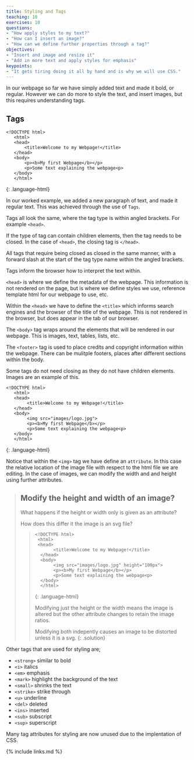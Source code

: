 ```yaml
---
title: Styling and Tags
teaching: 10
exercises: 10
questions:
- "How apply styles to my text?"
- "How can I insert an image?"
- "How can we define further properties through a tag?"
objectives:
- "Insert and image and resize it"
- "Add in more text and apply styles for emphasis"
keypoints:
- "It gets tiring doing it all by hand and is why we will use CSS."
---
```


In our webpage so far we have simply added text and made it bold, or regular. However we can do more to style the text, and insert images, but this requires understanding tags.

## Tags

~~~
<!DOCTYPE html>
   <html>
   <head>
       <title>Welcome to my Webpage!</title>
   </head>
   <body>
       <p><b>My first Webpage</b></p>
       <p>Some text explaining the webpage<p>
   </body>
   </html>
~~~
{: .language-html}

In our worked example, we added a new paragraph of text, and made it regular text. This was achieved through the use of ```Tags```.


Tags all look the same, where the tag type is within angled brackets. For example ```<head>```.

If the type of tag can contain children elements, then the tag needs to be closed. In the case of ```<head>```, the closing tag is ```</head>```.

All tags that require being closed as closed in the same manner, with a forward slash at the start of the tag type name within the angled brackets.

Tags inform the browser how to interpret the text within.

```<head>``` is where we define the metadata of the webpage. This information is not rendered on the page, but is where we define styles we use, reference template html for our webpage to use, etc.

Within the ```<head>``` we have to define the ```<title>``` which informs search engines and the browser of the title of the webpage. This is not rendered in the browser, but does appear in the tab of our browser.

The ```<body>``` tag wraps around the elements that will be rendered in our webpage. This is images, text, tables, lists, etc.

The ```<footer>``` tag is used to place credits and copyright information within the webpage. There can be mulitple footers, places after different sections within the body.

Some tags do not need closing as they do not have children elements. Images are an example of this.

~~~
<!DOCTYPE html>
   <html>
   <head>
        <title>Welcome to my Webpage!</title>
   </head>
   <body>
        <img src="images/logo.jpg">
        <p><b>My first Webpage</b></p>
        <p>Some text explaining the webpage<p>
   </body>
   </html>
~~~
{: .language-html}

Notice that within the ```<img>``` tag we have define an ```attribute```. In this case the relative location of the image file with respect to the html file we are editing. In the case of images, we can modify the width and and height using further attributes.


> ## Modify the height and width of an image?
>
> What happens if the height or width only is given as an attribute?
>
> How does this differ it the image is an svg file?
>
> > ~~~
> > <!DOCTYPE html>
> >  <html>
> >  <head>
> >        <title>Welcome to my Webpage!</title>
> >   </head>
> >   <body>
> >        <img src="images/logo.jpg" height="100px">
> >        <p><b>My first Webpage</b></p>
> >        <p>Some text explaining the webpage<p>
> >   </body>
> >   </html>
> > ~~~
> > {: .language-html}
> > 
> > Modifying just the height or the width means the image is altered but the other attribute changes to retain the image ratios.
> >
> > Modifying both indepently causes an image to be distorted unless it is a svg.
> {: .solution}


Other tags that are used for styling are;

- ```<strong>``` similar to bold
- ```<i>``` italics
- ```<em>``` emphasis
- ```<mark>``` highlight the background of the text
- ```<small>``` shrinks the text
- ```<strike>``` strike through
- ```<u>``` underline
- ```<del>``` deleted
- ```<ins>``` inserted
- ```<sub>``` subscript
- ```<sup>``` superscript

Many tag attributes for styling are now unused due to the implentation of CSS.





{% include links.md %}
